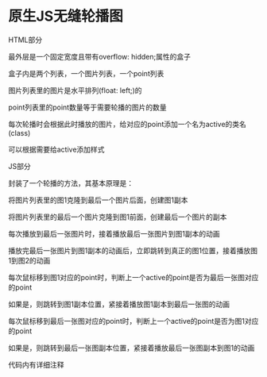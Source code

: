 # 原生JS无缝轮播图
HTML部分

最外层是一个固定宽度且带有overflow: hidden;属性的盒子

盒子内是两个列表，一个图片列表，一个point列表

图片列表里的图片是水平排列(float: left;)的

point列表里的point数量等于需要轮播的图片的数量

每次轮播时会根据此时播放的图片，给对应的point添加一个名为active的类名(class)

可以根据需要给active添加样式


JS部分

封装了一个轮播的方法，其基本原理是：

将图片列表里的图1克隆到最后一个图片后面，创建图1副本

将图片列表里的最后一个图片克隆到图1前面，创建最后一个图片的副本

每次播放到最后一张图片时，接着播放最后一张图片到图1副本的动画

播放完最后一张图片到图1副本的动画后，立即跳转到真正的图1位置，接着播放图1到图2的动画

每次鼠标移到图1对应的point时，判断上一个active的point是否为最后一张图对应的point

如果是，则跳转到图1副本位置，紧接着播放图1副本到最后一张图的动画

每次鼠标移到最后一张图对应的point时，判断上一个active的point是否为图1对应的point

如果是，则跳转到最后一张图副本位置，紧接着播放最后一张图副本到图1的动画

代码内有详细注释  


